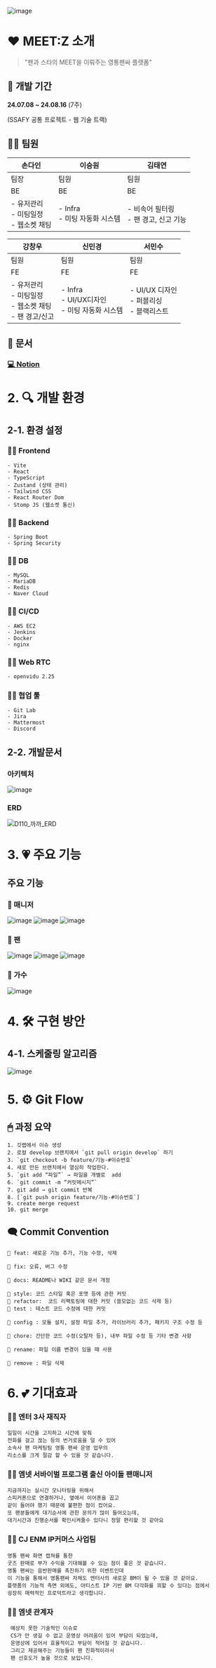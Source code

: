 ![image](/docs/main.jpg)
# ❤ MEET:Z 소개
> "팬과 스타의 MEET을 이뤄주는 영통팬싸 플랫폼"

## 📅 개발 기간
**24.07.08 ~ 24.08.16** (7주)

(SSAFY 공통 프로젝트 - 웹 기술 트랙)

## 👨‍💻 팀원

| 손다인 | 이승원 | 김태연 |
| -------- | -------- | -------- | 
| 팀장 | 팀원 | 팀원 |
| BE | BE | BE | FE | FE | FE |
| - 유저관리<br>- 미팅일정<br>- 웹소켓 채팅<br> | - Infra<br>- 미팅 자동화 시스템   | - 비속어 필터링<br>- 팬 경고, 신고 기능 |

| 강창우 | 신민경 | 서민수 |
| -------- | -------- | -------- |
| 팀원 | 팀원 | 팀원 |
|  FE | FE | FE |
|- 유저관리<br>- 미팅일정<br>- 웹소켓 채팅<br>- 팬 경고/신고<br> |- Infra<br> - UI/UX디자인<br> - 미팅 자동화 시스템<br>  | - UI/UX 디자인<br>- 퍼블리싱<br>- 블랙리스트 |

## 📃 문서
  ### **[💻 Notion](https://www.notion.so/di-son/MEET-Z-1cc0d67f068149d78a452fa593e4b4b5)**

# 2. 🔍 개발 환경

## 2-1. 환경 설정

  ### 👨‍💻 **Frontend**
  
    - Vite
    - React
    - TypeScript
    - Zustand (상태 관리)
    - Tailwind CSS
    - React Router Dom
    - Stomp JS (웹소켓 통신)

  ### 👨‍💻 **Backend**

    - Spring Boot
    - Spring Security

  ### 👨‍💻 **DB**

    - MySQL
    - MariaDB
    - Redis
    - Naver Cloud

  ### 👨‍💻 **CI/CD**
  
    - AWS EC2
    - Jenkins
    - Docker
    - nginx
    
  ### 👨‍💻 **Web RTC**

    - openvidu 2.25

  ### 👨‍💻 **협업 툴**

    - Git Lab
    - Jira
    - Mattermost
    - Discord

## 2-2. 개발문서
  ### **아키텍처**
  ![image](/meetz-back/meetz/src/main/resources/Architecture.png)

  ### **ERD**
  ![D110_까까_ERD](/meetz-back/meetz/src/main/resources/ERD-image.png)


# 3. 💗 주요 기능

## 주요 기능
### **💞 매니저**
![image](/docs/manager_1.gif)
![image](/docs/manager_2.gif)
![image](/docs/manager_3.gif)
### **💞 팬**
![image](/docs/fan_1.gif)
![image](/docs/fan_2.gif)
![image](/docs/fan_3.gif)
### **💞 가수**
![image](/docs/star_1.gif)
# 4. 🛠 구현 방안
## 4-1. 스케줄링 알고리즘
![image](/docs/algorithm.gif)

# 5. ⚙ Git Flow
## 🖱 과정 요약

    1. 깃랩에서 이슈 생성
    2. 로컬 develop 브랜치에서 `git pull origin develop` 하기
    3. `git checkout -b feature/기능-#이슈번호`
    4. 새로 만든 브랜치에서 열심히 작업한다.
    5. `git add “파일”` → 파일을 개별로  add 
    6. `git commit -m “커밋메시지”`
    7. git add → git commit 반복
    8. [`git push origin feature/기능-#이슈번호`]
    9. create merge request
    10. git merge

## 🗨 Commit Convention

    📌 feat: 새로운 기능 추가, 기능 수정, 삭제
    
    📌 fix: 오류, 버그 수정
    
    📌 docs: README나 WIKI 같은 문서 개정
    
    📌 style: 코드 스타일 혹은 포맷 등에 관한 커밋
    📌 refactor:  코드 리팩토링에 대한 커밋 (쓸모없는 코드 삭제 등)
    📌 test : 테스트 코드 수정에 대한 커밋
    
    📌 config : 모듈 설치, 설정 파일 추가, 라이브러리 추가, 패키지 구조 수정 등
    
    📌 chore: 간단한 코드 수정(오탈자 등), 내부 파일 수정 등 기타 변경 사항
    
    📌 rename: 파일 이름 변경이 있을 때 사용
    
    📌 remove : 파일 삭제
# 6. 💕 기대효과
  ### **👩‍💼 엔터 3사 재직자**
    일일이 시간을 고지하고 시간에 맞춰 
    전화를 걸고 끊는 등의 번거로움을 덜 수 있어 
    소속사 팬 마케팅팀 영통 팬싸 운영 업무의 
    리소스를 크게 절감 할 수 있을 것 같습니다. 
  ### **👩‍💼 엠넷 서바이벌 프로그램 출신 아이돌 팬매니저**
    지금까지는 실시간 모니터링을 위해서
    스피커폰으로 연결하거나, 옆에서 이어폰을 꼽고 
    같이 들어야 했기 때문에 불편한 점이 컸어요.
    또 팬분들에게 대기순서에 관한 문의가 많이 들어오는데,
    대기시간과 진행순서를 확인시켜줄수 있다니 정말 편리할 것 같아요
  ### **👩‍💼 CJ ENM IP커머스 사업팀**
    영통 팬싸 화면 캡쳐를 통한 
    굿즈 판매로 부가 수익을 기대해볼 수 있는 점이 좋은 것 같습니다. 
    영통 팬싸는 음반판매를 촉진하기 위한 이벤트인데
    이 기능을 통해서 영통팬싸 자체도 엔터사의 새로운 BM이 될 수 있을 것 같아요.
    플랫폼의 기능적 측면 외에도, 아티스트 IP 기반 BM 다각화를 꾀할 수 있다는 점에서 
    굉장히 매력적인 프로덕트라고 생각합니다. 
 ### **👩‍💼 엠넷 관계자**
     예상치 못한 기술적인 이슈로
     CS가 안 생길 수 없고 운영상 어려움이 있어 부담이 되었는데, 
     운영상에 있어서 효율적이고 부담이 적어질 것 같습니다. 
     그리고 제공해주는 기능들이 팬 친화적이라서 
     팬 선호도가 높을 것으로 보입니다. 
